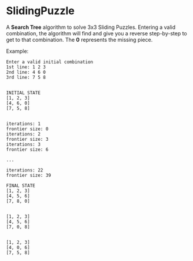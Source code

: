 # SlidingPuzzle

A **Search Tree** algorithm to solve 3x3 Sliding Puzzles. Entering a valid combination, the algorithm will find and give you a reverse step-by-step to get to that combination. The **0** represents the missing piece.

Example:
```
Enter a valid initial combination
1st line: 1 2 3
2nd line: 4 6 0
3rd line: 7 5 8


INITIAL STATE
[1, 2, 3]
[4, 6, 0]
[7, 5, 8]


iterations: 1
frontier size: 0
iterations: 2
frontier size: 3
iterations: 3
frontier size: 6

...

iterations: 22
frontier size: 39

FINAL STATE
[1, 2, 3]
[4, 5, 6]
[7, 8, 0]


[1, 2, 3]
[4, 5, 6]
[7, 0, 8]


[1, 2, 3]
[4, 0, 6]
[7, 5, 8]
```
